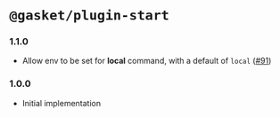 # `@gasket/plugin-start`

### 1.1.0

- Allow env to be set for **local** command, with a default of `local` ([#91])

### 1.0.0

- Initial implementation


[#91]: https://github.com/godaddy/gasket/pull/91
